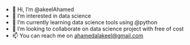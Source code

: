 - 👋 Hi, I’m @akeelAhamed
- 👀 I’m interested in data science
- 🌱 I’m currently learning data science tools using @python
- 💞️ I’m looking to collaborate on data science project with free of cost
- 📫 You can reach me on ahamedalakeel@gmail.com

<!---
akeelAhamed/akeelAhamed is a ✨ special ✨ repository because its `README.md` (this file) appears on your GitHub profile.
You can click the Preview link to take a look at your changes.
--->
